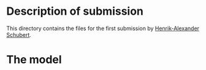 # Description of submission
This directory contains the files for the first submission by [Henrik-Alexander Schubert](mailto::schubert@demogr.mpg.de).


# The model
